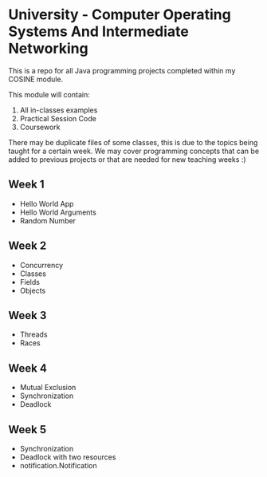 # University - Computer Operating Systems And Intermediate Networking

This is a repo for all Java programming projects
completed within my COSINE module.

This module will contain:

1. All in-classes examples
2. Practical Session Code
3. Coursework

There may be duplicate files of some classes, this is due to the topics being taught for a certain week. 
We may cover programming concepts that can be added to previous projects or that are needed for new teaching weeks :) 

## Week 1
* Hello World App
* Hello World Arguments
* Random Number

## Week 2
* Concurrency
* Classes 
* Fields
* Objects

## Week 3
* Threads
* Races

## Week 4
* Mutual Exclusion
* Synchronization
* Deadlock

## Week 5
* Synchronization
* Deadlock with two resources
* notification.Notification